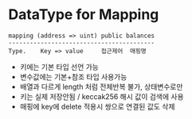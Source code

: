 # DataType for Mapping

```solidity
mapping (address => uint) public balances 
-----------------------------------------
Type.    Key => value     접근제어  매핑명
```

- 키에는 기본 타입 선언 가능
- 변수값에는 기본+참조 타입 사용가능
- 배열과 다르게 length 처럼 전체반복 불가, 상태변수로만 
- 키는 실제 저장안됨 / keccak256 해시 값이 검색에 사용
- 매핑에 key에 delete 적용시 쌍으로 연결된 값도 삭제

